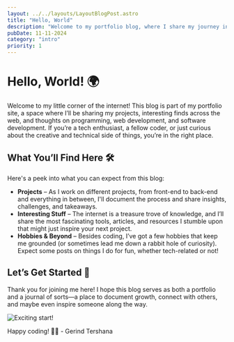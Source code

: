 ```yaml
---
layout: ../../layouts/LayoutBlogPost.astro
title: "Hello, World"
description: "Welcome to my portfolio blog, where I share my journey in programming, web development, and more."
pubDate: 11-11-2024
category: "intro"
priority: 1
---
```


# Hello, World! 🌍

Welcome to my little corner of the internet! This blog is part of my portfolio site, a space where I’ll be sharing my projects, interesting finds across the web, and thoughts on programming, web development, and software development. If you’re a tech enthusiast, a fellow coder, or just curious about the creative and technical side of things, you’re in the right place.

## What You’ll Find Here 🛠️

Here's a peek into what you can expect from this blog:

- **Projects** – As I work on different projects, from front-end to back-end and everything in between, I'll document the process and share insights, challenges, and takeaways.
- **Interesting Stuff** – The internet is a treasure trove of knowledge, and I’ll share the most fascinating tools, articles, and resources I stumble upon that might just inspire your next project.
- **Hobbies & Beyond** – Besides coding, I’ve got a few hobbies that keep me grounded (or sometimes lead me down a rabbit hole of curiosity). Expect some posts on things I do for fun, whether tech-related or not!

## Let’s Get Started 🚀

Thank you for joining me here! I hope this blog serves as both a portfolio and a journal of sorts—a place to document growth, connect with others, and maybe even inspire someone along the way.

![Exciting start!](https://swisscognitive.ch/wp-content/uploads/2019/10/giphy.gif)

Happy coding! 👨‍💻
\- Gerind Tershana
